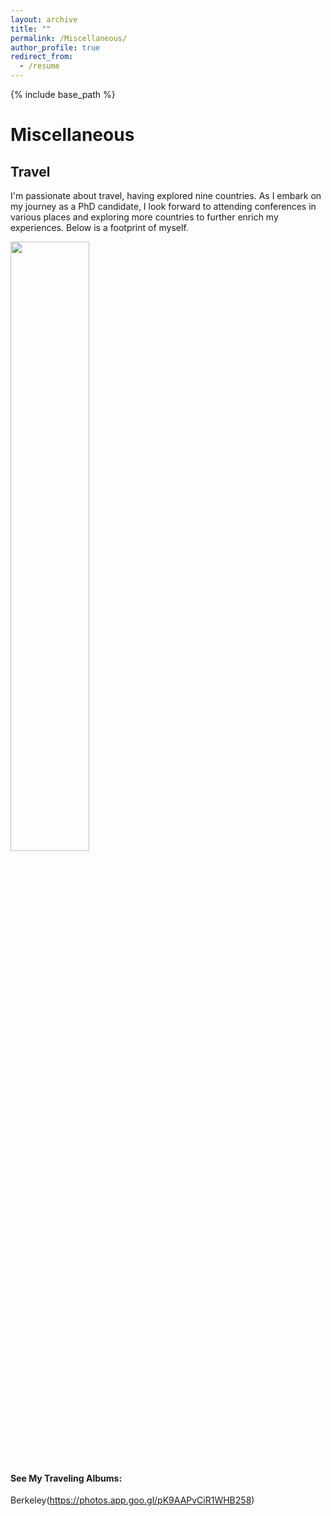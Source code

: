 ```yaml
---
layout: archive
title: ""
permalink: /Miscellaneous/
author_profile: true
redirect_from:
  - /resume
---
```


{% include base_path %}

# Miscellaneous

## Travel
I'm passionate about travel, having explored nine countries. As I embark on my journey as a PhD candidate, I look forward to attending conferences in various places and exploring more countries to further enrich my experiences. Below is a footprint of myself.

<img src="https://baikunleng.github.io/images/Rplot.jpg" width="50%"/>

#### See My Traveling Albums: 

Berkeley(https://photos.app.goo.gl/pK9AAPvCiR1WHB258)






